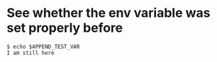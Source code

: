 # See whether the env variable was set properly before

```scrut
$ echo $APPEND_TEST_VAR
I am still here
```
